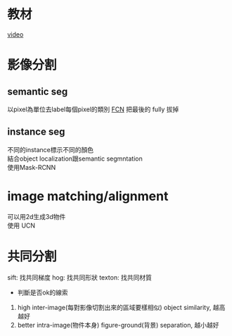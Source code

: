 # 教材
[video](https://www.youtube.com/playlist?list=PL1f_B9coMEeDtGJ00o8v9Qg7z0meYcdhB)

# 影像分割
## semantic seg
以pixel為單位去label每個pixel的類別
[FCN](https://blog.csdn.net/qq_36269513/article/details/80420363)
把最後的 fully 拔掉
## instance seg
不同的instance標示不同的顏色\
結合object localization跟semantic segmntation\
使用Mask-RCNN

# image matching/alignment
可以用2d生成3d物件\
使用 UCN
# 共同分割
sift: 找共同梯度
hog: 找共同形狀
texton: 找共同材質
* 判斷是否ok的線索
1. high inter-image(每對影像切割出來的區域要樣相似) object similarity, 越高越好
2. better intra-image(物件本身) figure-ground(背景) separation, 越小越好
